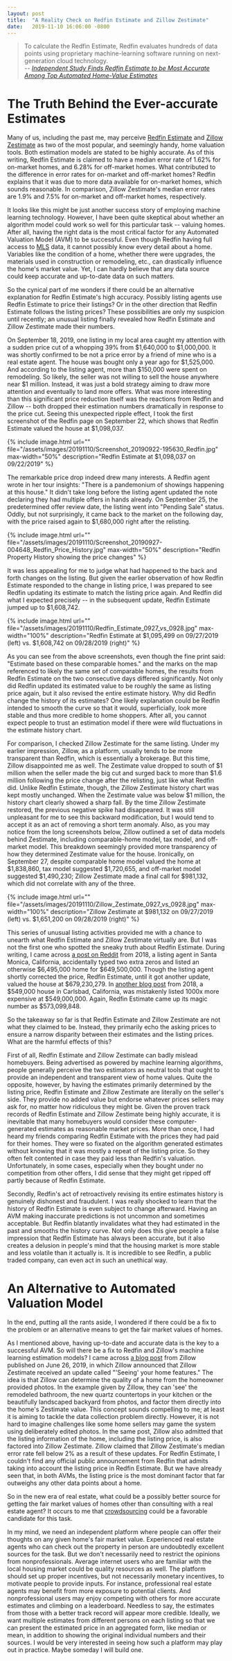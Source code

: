 ```yaml
---
layout: post
title:  "A Reality Check on Redfin Estimate and Zillow Zestimate"
date:   2019-11-10 16:06:00 -0800
---
```


> To calculate the Redfin Estimate, Redfin evaluates hundreds of data points using proprietary machine-learning software running on next-generation cloud technology.  
> -- <cite>[Independent Study Finds Redfin Estimate to be Most Accurate Among Top Automated Home-Value Estimates](http://press.redfin.com/news-releases/news-release-details/independent-study-finds-redfin-estimate-be-most-accurate-among)</cite>

# The Truth Behind the Ever-accurate Estimates

Many of us, including the past me, may perceive [Redfin Estimate](https://www.redfin.com/redfin-estimate) and [Zillow Zestimate](https://www.zillow.com/zestimate/) as two of the most popular, and seemingly handy, home valuation tools.
Both estimation models are stated to be highly accurate. As of this writing, Redfin Estimate is claimed to have a median error rate of 1.62% for on-market homes, and 6.28% for off-market homes. What contributed to the difference in error rates for on-market and off-market homes? Redfin explains that it was due to more data available for on-market homes, which sounds reasonable.
In comparison, Zillow Zestimate's median error rates are 1.9% and 7.5% for on-market and off-market homes, respectively. 

It looks like this might be just another success story of employing machine learning technology. However, I have been quite skeptical about whether an algorithm model could work so well for this particular task -- valuing homes.
After all, having the right data is the most critical factor for any Automated Valuation Model (AVM) to be successful. Even though Redfin having full access to [MLS](https://en.wikipedia.org/wiki/Multiple_listing_service) data, it cannot possibly know every detail about a home.
Variables like the condition of a home, whether there were upgrades, the materials used in construction or remodeling, etc., can drastically influence the home's market value. Yet, I can hardly believe that any data source could keep accurate and up-to-date data on such matters. 

So the cynical part of me wonders if there could be an alternative explanation for Redfin Estimate's high accuracy. Possibly listing agents use Redfin Estimate to price their listings? Or in the other direction that Redfin Estimate follows the listing prices? These possibilities are only my suspicion until recently; an unusual listing finally revealed how Redfin Estimate and Zillow Zestimate made their numbers.

On September 18, 2019, one listing in my local area caught my attention with a sudden price cut of a whopping 39% from $1,640,000 to $1,000,000.
It was shortly confirmed to be not a price error by a friend of mine who is a real estate agent. The house was bought only a year ago for $1,525,000. And according to the listing agent, more than $150,000 were spent on remodeling. So likely, the seller was not willing to sell the house anywhere near $1 million. Instead, it was just a bold strategy aiming to draw more attention and eventually to land more offers.
What was more interesting than this significant price reduction itself was the reactions from Redfin and Zillow -- both dropped their estimation numbers dramatically in response to the price cut.
Seeing this unexpected ripple effect, I took the first screenshot of the Redfin page on September 22, which shows that Redfin Estimate valued the house at $1,098,037.

{% include image.html
   url=""
   file="/assets/images/20191110/Screenshot_20190922-195630_Redfin.jpg"
   max-width="50%"
   description="Redfin Estimate at $1,098,037 on 09/22/2019" %}

The remarkable price drop indeed drew many interests.
A Redfin agent wrote in her tour insights: "There is a pandemonium of showings happening at this house."  It didn't take long before the listing agent updated the note declaring they had multiple offers in hands already.
On September 25, the predetermined offer review date, the listing went into "Pending Sale" status.
Oddly, but not surprisingly, it came back to the market on the following day, with the price raised again to $1,680,000 right after the relisting.

{% include image.html
   url=""
   file="/assets/images/20191110/Screenshot_20190927-004648_Redfin_Price_History.jpg"
   max-width="50%"
   description="Redfin Property History showing the price changes" %}

It was less appealing for me to judge what had happened to the back and forth changes on the listing. But given the earlier observation of how Redfin Estimate responded to the change in listing price, I was prepared to see Redfin updating its estimate to match the listing price again. And Redfin did what I expected precisely -- in the subsequent update, Redfin Estimate jumped up to $1,608,742. 

{% include image.html
   url=""
   file="/assets/images/20191110/Redfin_Estimate_0927_vs_0928.jpg"
   max-width="100%"
   description="Redfin Estimate at $1,095,499 on 09/27/2019 (left) vs. $1,608,742 on 09/28/2019 (right)" %}

As you can see from the above screenshots, even though the fine print said: "Estimate based on these comparable homes." and the marks on the map referenced to likely the same set of comparable homes, the results from Redfin Estimate on the two consecutive days differed significantly.
Not only did Redfin updated its estimated value to be roughly the same as listing price again, but it also revised the entire estimate history.
Why did Redfin change the history of its estimates? One likely explanation could be Redfin intended to smooth the curve so that it would, superficially, look more stable and thus more credible to home shoppers. After all, you cannot expect people to trust an estimation model if there were wild fluctuations in the estimate history chart.

For comparison, I checked Zillow Zestimate for the same listing.
Under my earlier impression, Zillow, as a platform, usually tends to be more transparent than Redfin, which is essentially a brokerage. But this time, Zillow disappointed me as well. The Zestimate value dropped to south of $1 million when the seller made the big cut and surged back to more than $1.6 million following the price change after the relisting, just like what Redfin did.
Unlike Redfin Estimate, though, the Zillow Zestimate history chart was kept mostly unchanged. When the Zestimate value was below $1 million, the history chart clearly showed a sharp fall. By the time Zillow Zestimate restored, the previous negative spike had disappeared.
It was still unpleasant for me to see this backward modification, but I would tend to accept it as an act of removing a short term anomaly.
Also, as you may notice from the long screenshots below, Zillow outlined a set of data models behind Zestimate, including comparable-home model, tax model, and off-market model.
This breakdown seemingly provided more transparency of how they determined Zestimate value for the house.
Ironically, on September 27, despite comparable home model valued the home at $1,838,860, tax model suggested $1,720,655, and off-market model suggested $1,490,230; Zillow Zestimate made a final call for $981,132, which did not correlate with any of the three.

{% include image.html
   url=""
   file="/assets/images/20191110/Zillow_Zestimate_0927_vs_0928.jpg"
   max-width="100%"
   description="Zillow Zestimate at $981,132 on 09/27/2019 (left) vs. $1,651,200 on 09/28/2019 (right)" %}

This series of unusual listing activities provided me with a chance to unearth what Redfin Estimate and Zillow Zestimate virtually are. But I was not the first one who spotted the sneaky truth about Redfin Estimate. 
During writing, I came across [a post on Reddit](https://www.reddit.com/r/RealEstate/comments/7z3d99/us_does_redfins_estimate_just_agree_with_whatever/) from 2018, a listing agent in Santa Monica, California, accidentally typed two extra zeros and listed an otherwise $6,495,000 home for $649,500,000. Though the listing agent shortly corrected the price, Redfin Estimate, until it got another update, valued the house at $679,230,279.
In [another blog post](http://www.bubbleinfo.com/2018/04/13/redfin-estimates-based-on-list-price/) from 2018, a $549,000 house in Carlsbad, California, was mistakenly listed 1000x more expensive at $549,000,000. Again, Redfin Estimate came up its magic number as $573,099,848. 

So the takeaway so far is that Redfin Estimate and Zillow Zestimate are not what they claimed to be. Instead, they primarily echo the asking prices to ensure a narrow disparity between their estimates and the listing prices. What are the harmful effects of this?

First of all, Redfin Estimate and Zillow Zestimate can badly mislead homebuyers.
Being advertised as powered by machine learning algorithms, people generally perceive the two estimators as neutral tools that ought to provide an independent and transparent view of home values. Quite the opposite, however, by having the estimates primarily determined by the listing price, Redfin Estimate and Zillow Zestimate are literally on the seller's side. They provide no added value but endorse whatever prices sellers may ask for, no matter how ridiculous they might be.
Given the proven track records of Redfin Estimate and Zillow Zestimate being highly accurate, it is inevitable that many homebuyers would consider these computer-generated estimates as reasonable market prices.
More than once, I had heard my friends comparing Redfin Estimate with the prices they had paid for their homes. They were so fixated on the algorithm generated estimates without knowing that it was mostly a repeat of the listing price. So they often felt contented in case they paid less than Redfin's valuation. 
Unfortunately, in some cases, especially when they bought under no competition from other offers, I did sense that they might get ripped off partly because of Redfin Estimate.

Secondly, Redfin's act of retroactively revising its entire estimates history is genuinely dishonest and fraudulent.
I was really shocked to learn that the history of Redfin Estimate is even subject to change afterward. Having an AVM making inaccurate predictions is not uncommon and sometimes acceptable. But Redfin blatantly invalidates what they had estimated in the past and smooths the history curve.
Not only does this give people a false impression that Redfin Estimate has always been accurate, but it also creates a delusion in people's mind that the housing market is more stable and less volatile than it actually is. It is incredible to see Redfin, a public traded company, can even act in such an unethical way.

# An Alternative to Automated Valuation Model

In the end, putting all the rants aside, I wondered if there could be a fix to the problem or an alternative means to get the fair market values of homes.

As I mentioned above, having up-to-date and accurate data is the key to a successful AVM. So will there be a fix to Redfin and Zillow's machine learning estimation models? I came across [a blog post](https://www.zillow.com/blog/zestimate-updates-230614/) from Zillow published on June 26, 2019, in which Zillow announced that Zillow Zestimate received an update called "'Seeing' your home features."
The idea is that Zillow can determine the quality of a home from the homeowner provided photos. In the example given by Zillow, they can 'see' the remodeled bathroom, the new quartz countertops in your kitchen or the beautifully landscaped backyard from photos, and factor them directly into the home's Zestimate value. This concept sounds compelling to me; at least it is aiming to tackle the data collection problem directly. However, it is not hard to imagine challenges like some home sellers may game the system using deliberately edited photos.
In the same post, Zillow also admitted that the listing information of the home, including the listing price, is also factored into Zillow Zestimate. Zillow claimed that Zillow Zestimate's median error rate fell below 2% as a result of these updates. 
For Redfin Estimate, I couldn't find any official public announcement from Redfin that admits taking into account the listing price in Redfin Estimate.
But we have already seen that, in both AVMs, the listing price is the most dominant factor that far outweighs any other data points about a home. 

So in the new era of real estate, what could be a possibly better source for getting the fair market values of homes other than consulting with a real estate agent? It occurs to me that [crowdsourcing](https://en.wikipedia.org/wiki/Crowdsourcing) could be a favorable candidate for this task. 

In my mind, we need an independent platform where people can offer their thoughts on any given home's fair market value. 
Experienced real estate agents who can check out the property in person are undoubtedly excellent sources for the task. But we don't necessarily need to restrict the opinions from nonprofessionals. Average internet users who are familiar with the local housing market could be quality resources as well.
The platform should set up proper incentives, but not necessarily monetary incentives, to motivate people to provide inputs. For instance, professional real estate agents may benefit from more exposure to potential clients. And nonprofessional users may enjoy competing with others for more accurate estimates and climbing on a leaderboard. Needless to say, the estimates from those with a better track record will appear more credible.
Ideally, we want multiple estimates from different persons on each listing so that we can present the estimated price in an aggregated form, like median or mean, in addition to showing the original individual numbers and their sources.
I would be very interested in seeing how such a platform may play out in practice. Maybe someday I will build one.
